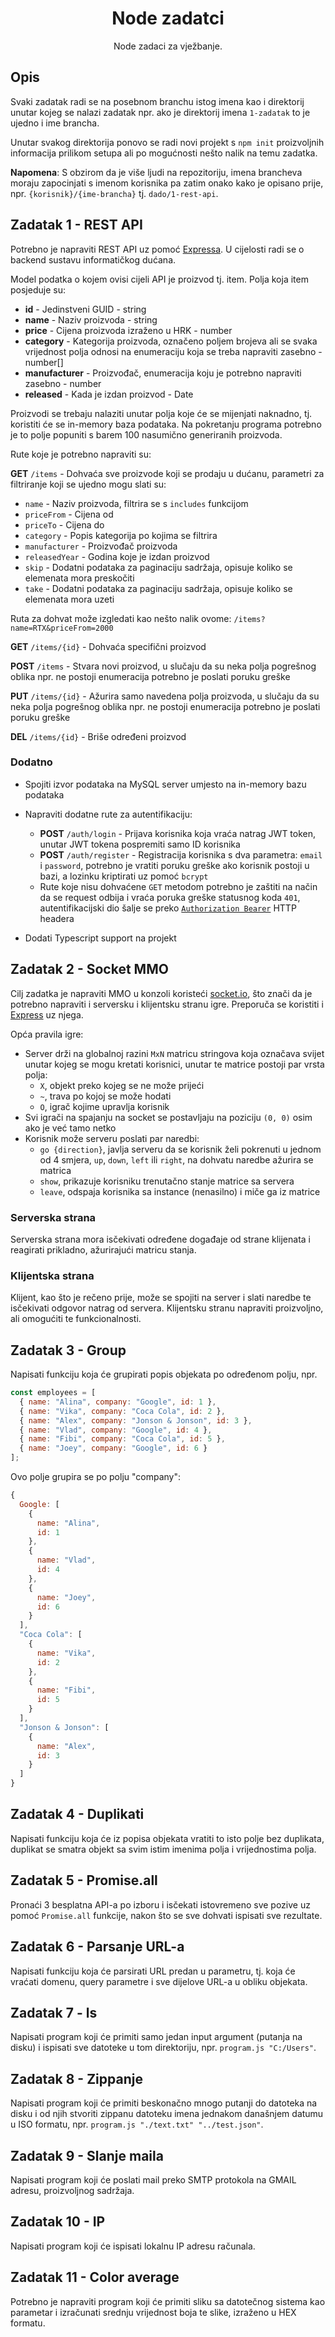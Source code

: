 <h1 align=center>Node zadatci</h1>
<p align=center>Node zadaci za vježbanje.</p>

## Opis

Svaki zadatak radi se na posebnom branchu istog imena kao i direktorij unutar kojeg se nalazi zadatak npr. ako je direktorij imena `1-zadatak` to je ujedno i ime brancha.

Unutar svakog direktorija ponovo se radi novi projekt s `npm init` proizvoljnih informacija prilikom setupa ali po mogućnosti nešto nalik na temu zadatka.

**Napomena**: S obzirom da je više ljudi na repozitoriju, imena brancheva moraju zapocinjati s imenom korisnika pa zatim onako kako je opisano prije, npr. `{korisnik}/{ime-brancha}` tj. `dado/1-rest-api`.

## Zadatak 1 - REST API

Potrebno je napraviti REST API uz pomoć [Expressa](https://github.com/expressjs/express). U cijelosti radi se o backend sustavu informatičkog dućana.

Model podatka o kojem ovisi cijeli API je proizvod tj. item. Polja koja item posjeduje su:

- **id** - Jedinstveni GUID - string
- **name** - Naziv proizvoda - string
- **price** - Cijena proizvoda izraženo u HRK - number
- **category** - Kategorija proizvoda, označeno poljem brojeva ali se svaka vrijednost polja odnosi na enumeraciju koja se treba napraviti zasebno - number[]
- **manufacturer** - Proizvođač, enumeracija koju je potrebno napraviti zasebno - number
- **released** - Kada je izdan proizvod - Date

Proizvodi se trebaju nalaziti unutar polja koje će se mijenjati naknadno, tj. koristiti će se in-memory baza podataka. Na pokretanju programa potrebno je to polje popuniti s barem 100 nasumično generiranih proizvoda.

Rute koje je potrebno napraviti su:

**GET** `/items` - Dohvaća sve proizvode koji se prodaju u dućanu, parametri za filtriranje koji se ujedno mogu slati su:

- `name` - Naziv proizvoda, filtrira se s `includes` funkcijom
- `priceFrom` - Cijena od
- `priceTo` - Cijena do
- `category` - Popis kategorija po kojima se filtrira
- `manufacturer` - Proizvođač proizvoda
- `releasedYear` - Godina koje je izdan proizvod
- `skip` - Dodatni podataka za paginaciju sadržaja, opisuje koliko se elemenata mora preskočiti
- `take` - Dodatni podataka za paginaciju sadržaja, opisuje koliko se elemenata mora uzeti

Ruta za dohvat može izgledati kao nešto nalik ovome: `/items?name=RTX&priceFrom=2000`

**GET** `/items/{id}` - Dohvaća specifični proizvod

**POST** `/items` - Stvara novi proizvod, u slučaju da su neka polja pogrešnog oblika npr. ne postoji enumeracija potrebno je poslati poruku greške

**PUT** `/items/{id}` - Ažurira samo navedena polja proizvoda, u slučaju da su neka polja pogrešnog oblika npr. ne postoji enumeracija potrebno je poslati poruku greške

**DEL** `/items/{id}` - Briše određeni proizvod

### Dodatno

- Spojiti izvor podataka na MySQL server umjesto na in-memory bazu podataka

- Napraviti dodatne rute za autentifikaciju:
  - **POST** `/auth/login` - Prijava korisnika koja vraća natrag JWT token, unutar JWT tokena pospremiti samo ID korisnika
  - **POST** `/auth/register` - Registracija korisnika s dva parametra: `email` i `password`, potrebno je vratiti poruku greške ako korisnik postoji u bazi, a lozinku kriptirati uz pomoć `bcrypt`
  - Rute koje nisu dohvaćene `GET` metodom potrebno je zaštiti na način da se request odbija i vraća poruka greške statusnog koda `401`, autentifikacijski dio šalje se preko [`Authorization Bearer`](https://stackoverflow.com/questions/22229996/basic-http-and-bearer-token-authentication) HTTP headera
- Dodati Typescript support na projekt

## Zadatak 2 - Socket MMO

Cilj zadatka je napraviti MMO u konzoli koristeći [socket.io](https://socket.io/), što znači da je potrebno napraviti i serversku i klijentsku stranu igre. Preporuča se koristiti i [Express](https://github.com/expressjs/express) uz njega.

Opća pravila igre:

- Server drži na globalnoj razini `MxN` matricu stringova koja označava svijet unutar kojeg se mogu kretati korisnici, unutar te matrice postoji par vrsta polja:
  - `X`, objekt preko kojeg se ne može prijeći
  - `~`, trava po kojoj se može hodati
  - `O`, igrač kojime upravlja korisnik
- Svi igrači na spajanju na socket se postavljaju na poziciju `(0, 0)` osim ako je već tamo netko
- Korisnik može serveru poslati par naredbi:
  - `go {direction}`, javlja serveru da se korisnik želi pokrenuti u jednom od 4 smjera, `up`, `down`, `left` ili `right`, na dohvatu naredbe ažurira se matrica
  - `show`, prikazuje korisniku trenutačno stanje matrice sa servera
  - `leave`, odspaja korisnika sa instance (nenasilno) i miče ga iz matrice

### Serverska strana

Serverska strana mora isčekivati određene događaje od strane klijenata i reagirati prikladno, ažurirajući matricu stanja.

### Klijentska strana

Klijent, kao što je rečeno prije, može se spojiti na server i slati naredbe te isčekivati odgovor natrag od servera. Klijentsku stranu napraviti proizvoljno, ali omogućiti te funkcionalnosti.

## Zadatak 3 - Group

Napisati funkciju koja će grupirati popis objekata po određenom polju, npr.

```javascript
const employees = [
  { name: "Alina", company: "Google", id: 1 },
  { name: "Vika", company: "Coca Cola", id: 2 },
  { name: "Alex", company: "Jonson & Jonson", id: 3 },
  { name: "Vlad", company: "Google", id: 4 },
  { name: "Fibi", company: "Coca Cola", id: 5 },
  { name: "Joey", company: "Google", id: 6 }
];
```

Ovo polje grupira se po polju "company":

```javascript
{
  Google: [
    {
      name: "Alina",
      id: 1
    },
    {
      name: "Vlad",
      id: 4
    },
    {
      name: "Joey",
      id: 6
    }
  ],
  "Coca Cola": [
    {
      name: "Vika",
      id: 2
    },
    {
      name: "Fibi",
      id: 5
    }
  ],
  "Jonson & Jonson": [
    {
      name: "Alex",
      id: 3
    }
  ]
}
```

## Zadatak 4 - Duplikati

Napisati funkciju koja će iz popisa objekata vratiti to isto polje bez duplikata, duplikat se smatra objekt sa svim istim imenima polja i vrijednostima polja.

## Zadatak 5 - Promise.all

Pronaći 3 besplatna API-a po izboru i isčekati istovremeno sve pozive uz pomoć `Promise.all` funkcije, nakon što se sve dohvati ispisati sve rezultate.

## Zadatak 6 - Parsanje URL-a

Napisati funkciju koja će parsirati URL predan u parametru, tj. koja će vraćati domenu, query parametre i sve dijelove URL-a u obliku objekata.

## Zadatak 7 - ls

Napisati program koji će primiti samo jedan input argument (putanja na disku) i ispisati sve datoteke u tom direktoriju, npr. `program.js "C:/Users"`.

## Zadatak 8 - Zippanje

Napisati program koji će primiti beskonačno mnogo putanji do datoteka na disku i od njih stvoriti zippanu datoteku imena jednakom današnjem datumu u ISO formatu, npr. `program.js "./text.txt" "../test.json"`.

## Zadatak 9 - Slanje maila

Napisati program koji će poslati mail preko SMTP protokola na GMAIL adresu, proizvoljnog sadržaja.

## Zadatak 10 - IP

Napisati program koji će ispisati lokalnu IP adresu računala.

## Zadatak 11 - Color average

Potrebno je napraviti program koji će primiti sliku sa datotečnog sistema kao parametar i izračunati srednju vrijednost boja te slike, izraženo u HEX formatu.
